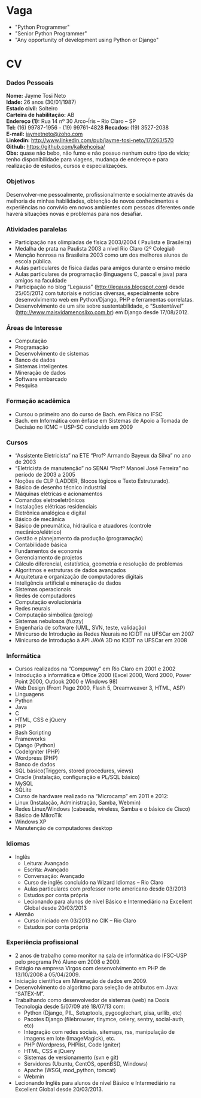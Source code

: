 # Vaga

* "Python Programmer"
* "Senior Python Programmer"
* "Any opportunity of development using Python or Django"

# CV

### Dados Pessoais
**Nome:** Jayme Tosi Neto<br />
**Idade:** 26 anos (30/01/1987)<br />
**Estado civil:** Solteiro<br />
**Carteira de habilitação:** AB <br />
**Endereço (1):** Rua 14 nº 30 Arco-Íris – Rio Claro – SP<br />
**Tel:** (16) 99787-1956 - (19) 99761-4828 **Recados:** (19) 3527-2038<br />
**E-mail:** jaymetneto@zoho.com<br />
**Linkedin:** http://www.linkedin.com/pub/jayme-tosi-neto/17/263/570<br />
**Github:** https://github.com/kalkehcoisa/<br />
**Obs:** quase não bebo, não fumo e não possuo nenhum outro tipo de vício; tenho 
disponibilidade para viagens, mudança de endereço e para realização de estudos, 
cursos e especializações.<br />

### Objetivos
Desenvolver-me pessoalmente, profissionalmente e socialmente através da 
melhoria de minhas habilidades, obtenção de novos conhecimentos e experiências 
no convívio em novos ambientes com pessoas diferentes onde haverá situações 
novas e problemas para nos desafiar.

### Atividades paralelas
 * Participação nas olimpíadas de física 2003/2004 ( Paulista e Brasileira)
 * Medalha de prata na Paulista 2003 a nível Rio Claro (2º Colegial)
 * Menção honrosa na Brasileira 2003 como um dos melhores alunos de 
escola pública.
 * Aulas particulares de física dadas para amigos durante o ensino médio
 * Aulas particulares de programação (linguagens C, pascal e java) para amigos na 
faculdade
 * Participação no blog “Legauss” (http://legauss.blogspot.com) desde 25/05/2012 
com tutoriais e notícias diversas, especialmente sobre desenvolvimento web em 
Python/Django, PHP e ferramentas correlatas.
 * Desenvolvimento de um site sobre sustentabilidade, o “Sustentável” 
(http://www.maisvidamenoslixo.com.br) em Django desde 17/08/2012.


### Áreas de Interesse
 * Computação
 * Programação
 * Desenvolvimento de sistemas
 * Banco de dados
 * Sistemas inteligentes
 * Mineração de dados
 * Software embarcado
 * Pesquisa

### Formação acadêmica
 * Cursou o primeiro ano do curso de Bach. em Física no IFSC
 * Bach. em Informática com ênfase em Sistemas de Apoio a Tomada de Decisão no 
ICMC – USP-SC concluído em 2009

### Cursos
 * “Assistente Eletricista” na ETE “Profº Armando Bayeux da Silva” no ano de 2003
 * “Eletricista de manutenção” no SENAI “Profº Manoel José Ferreira” no período 
de 2003 a 2005
 * Noções de CLP (LADDER, Blocos lógicos e Texto Estruturado).
 * Básico de desenho técnico industrial
 * Máquinas elétricas e acionamentos
 * Comandos eletroeletrônicos
 * Instalações elétricas residenciais
 * Eletrônica analógica e digital
 * Básico de mecânica
 * Básico de pneumática, hidráulica e atuadores (controle mecânico/elétrico)
 * Gestão e planejamento da produção (programação)
 * Contabilidade básica
 * Fundamentos de economia
 * Gerenciamento de projetos
 * Cálculo diferencial, estatística, geometria e resolução de problemas
 * Algoritmos e estruturas de dados avançados
 * Arquitetura e organização de computadores digitais
 * Inteligência artificial e mineração de dados
 * Sistemas operacionais
 * Redes de computadores
 * Computação evolucionária
 * Redes neurais
 * Computação simbólica (prolog)
 * Sistemas nebulosos (fuzzy)
 * Engenharia de software (UML, SVN, teste, validação)
 * Minicurso de Introdução às Redes Neurais no ICIDT na UFSCar em 2007
 * Minicurso de Introdução à API JAVA 3D no ICIDT na UFSCar em 2008

### Informática
 * Cursos realizados na “Compuway” em Rio Claro em 2001 e 2002
 * Introdução a informática e Office 2000 (Excel 2000, Word 2000, Power 
Point 2000, Outlook 2000 e Windows 98)
 * Web Design (Front Page 2000, Flash 5, Dreamweaver 3, HTML, ASP)
 * Linguagens
 * Python
 * Java
 * C
 * HTML, CSS e jQuery
 * PHP
 * Bash Scripting
 * Frameworks
 * Django (Python)
 * CodeIgniter (PHP)
 * Wordpress (PHP)
 * Banco de dados
 * SQL básico(Triggers, stored procedures, views)
 * Oracle  (instalação, configuração e PL/SQL básico)
 * MySQL
 * SQLite
 * Curso de hardware realizado na “Microcamp” em 2011 e 2012:
 * Linux (Instalação, Administração, Samba, Webmin)
 * Redes Linux/Windows (cabeada, wireless, Samba e o básico de Cisco)
 * Básico de MikroTik
 * Windows XP
 * Manutenção de computadores desktop

### Idiomas
 * Inglês
	 * Leitura: Avançado
	 * Escrita: Avançado
	 * Conversação: Avançado
	 * Curso de inglês concluído na Wizard Idiomas – Rio Claro
	 * Aulas particulares com professor norte americano desde 03/2013
	 * Estudos por conta própria
	 * Lecionando para alunos de nível Básico e Intermediário na Excellent 
Global desde 20/03/2013
 * Alemão
	 * Curso iniciado em 03/2013 no CIK – Rio Claro
	 * Estudos por conta própria

### Experiência profissional
 * 2 anos de trabalho como monitor na sala de informática do IFSC-USP pelo 
programa Pró Aluno em 2008 e 2009.
 * Estágio na empresa Virgos com desenvolvimento em PHP de 13/10/2008 a 
05/04/2009.
 * Iniciação científica em Mineração de dados em 2009.
 * Desenvolvimento do algoritmo para seleção de atributos em Java: 
“SATEX-M”.
 * Trabalhando como desenvolvedor de sistemas (web) na Doois Tecnologia desde 
5/07/09 até 18/07/13 com:
	 * Python (Django, PIL, Setuptools, pygooglechart, pisa, urllib, etc)
	 * Pacotes Django (filebrowser, tinymce, celery, sentry, social-auth, etc)
	 * Integração com redes sociais, sitemaps, rss, manipulação de 
	imagens em lote (ImageMagick), etc.
	 * PHP (Wordpress, PHPlist, Code Igniter)
	 * HTML, CSS e jQuery
	 * Sistemas de versionamento (svn e git)
	 * Servidores (Ubuntu, CentOS, openBSD, Windows)
	* Apache (WSGI, mod_python, tomcat)
	* Webmin
 * Lecionando Inglês para alunos de nível Básico e Intermediário na Excellent 
Global desde 20/03/2013.

